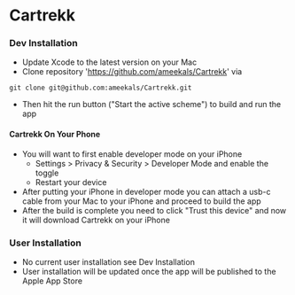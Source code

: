 # Cartrekk

### Dev Installation
- Update Xcode to the latest version on your Mac
- Clone repository 'https://github.com/ameekals/Cartrekk' via
```
git clone git@github.com:ameekals/Cartrekk.git
```
- Then hit the run button ("Start the active scheme") to build and run the app

#### Cartrekk On Your Phone
- You will want to first enable developer mode on your iPhone
    - Settings > Privacy & Security > Developer Mode and enable the toggle
    - Restart your device
- After putting your iPhone in developer mode you can attach a usb-c cable from your Mac to your iPhone and proceed to build the app
- After the build is complete you need to click "Trust this device" and now it will download Cartrekk on your iPhone

### User Installation
- No current user installation see Dev Installation
- User installation will be updated once the app will be published to the Apple App Store
